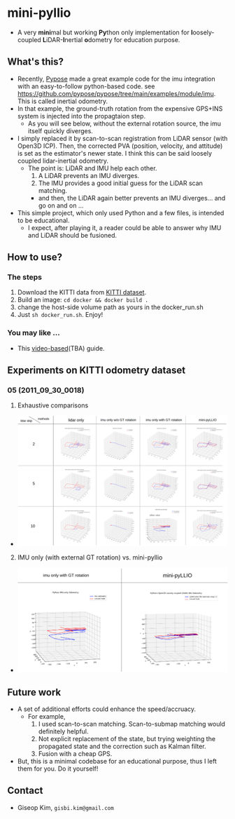# mini-pyllio
- A very **mini**mal but working **Py**thon only implementation for **l**oosely-coupled **L**iDAR-**I**nertial **o**dometry for education purpose.

## What's this?
- Recently, [Pypose](https://github.com/pypose/pypose) made a great example code for the imu integration with an easy-to-follow python-based code. see https://github.com/pypose/pypose/tree/main/examples/module/imu. This is called inertial odometry.
- In that example, the ground-truth rotation from the expensive GPS+INS system is injected into the propagtaion step.
  - As you will see below, without the external rotation source, the imu itself quickly diverges.
- I simply replaced it by scan-to-scan registration from LiDAR sensor (with Open3D ICP). Then, the corrected PVA (position, velocity, and attitude) is set as the estimator's newer state. I think this can be said loosely coupled lidar-inertial odometry.
  - The point is: LiDAR and IMU help each other.
    1. A LiDAR prevents an IMU diverges.
    2. The IMU provides a good initial guess for the LiDAR scan matching.
    - and then, the LiDAR again better prevents an IMU diverges... and go on and on ...
- This simple project, which only used Python and a few files, is intended to be educational.
  - I expect, after playing it, a reader could be able to answer why IMU and LiDAR should be fusioned. 

## How to use?
### The steps
1. Download the KITTI data from [KITTI dataset](https://www.cvlibs.net/datasets/kitti/raw_data.php).
2. Build an image: `cd docker && docker build .`
3. change the host-side volume path as yours in the docker_run.sh
4. Just `sh docker_run.sh`. Enjoy!

### You may like ...
- This [video-based](.)(TBA) guide.  

## Experiments on KITTI odometry dataset
### 05 (2011_09_30_0018)
1. Exhaustive comparisons
  - <img src="./docs/experiments-summary/exhaustive.png" width="1500" />
2. IMU only (with external GT rotation) vs. mini-pyllio
  - <img src="./docs/experiments-summary/z.png" width="800" />

## Future work
- A set of additional efforts could enhance the speed/accruacy.
  - For example,
    1. I used scan-to-scan matching. Scan-to-submap matching would definitely helpful.
    2. Not explicit replacement of the state, but trying weighting the propagated state and the correction such as Kalman filter.
    3. Fusion with a cheap GPS.
- But, this is a minimal codebase for an educational purpose, thus I left them for you. Do it yourself!

## Contact
- Giseop Kim, `gisbi.kim@gmail.com`
